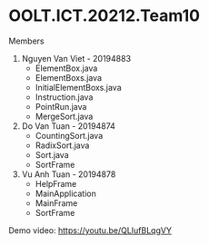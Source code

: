 # OOLT.ICT.20212.Team10

Members

1. Nguyen Van Viet - 20194883
   - ElementBox.java
   - ElementBoxs.java
   - InitialElementBoxs.java
   - Instruction.java
   - PointRun.java
   - MergeSort.java
2. Do Van Tuan - 20194874
   - CountingSort.java
   - RadixSort.java
   - Sort.java
   - SortFrame
3. Vu Anh Tuan - 20194878
   - HelpFrame
   - MainApplication
   - MainFrame
   - SortFrame

Demo video: https://youtu.be/QLIufBLqgVY
